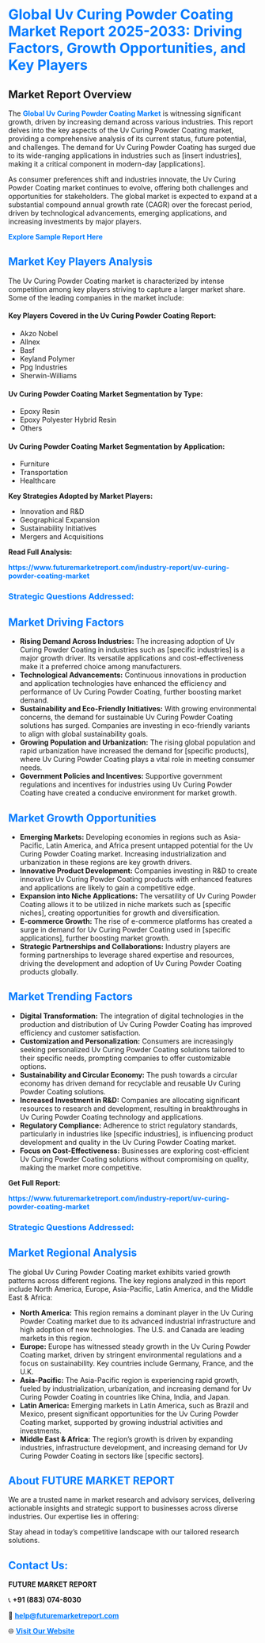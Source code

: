 <h1 style="color: #007BFF;">Global Uv Curing Powder Coating Market Report 2025-2033: Driving Factors, Growth Opportunities, and Key Players</h1>

<section id="overview">
<h2>Market Report Overview</h2>
<p>The <a href="https://www.futuremarketreport.com/industry-report/uv-curing-powder-coating-market" style="color: #007BFF; text-decoration: none;"><strong>Global Uv Curing Powder Coating Market</strong></a> is witnessing significant growth, driven by increasing demand across various industries. This report delves into the key aspects of the Uv Curing Powder Coating market, providing a comprehensive analysis of its current status, future potential, and challenges. The demand for Uv Curing Powder Coating has surged due to its wide-ranging applications in industries such as [insert industries], making it a critical component in modern-day [applications].</p>
<p>As consumer preferences shift and industries innovate, the Uv Curing Powder Coating market continues to evolve, offering both challenges and opportunities for stakeholders. The global market is expected to expand at a substantial compound annual growth rate (CAGR) over the forecast period, driven by technological advancements, emerging applications, and increasing investments by major players.</p>
</section>

<section id="overview">
<p><a href="https://www.futuremarketreport.com/request-sample/reportId=30300" style="color: #007BFF; text-decoration: none;"><strong>Explore Sample Report Here</strong></a></p>
</section>

<section id="key-players">
<h2 style="color: #007BFF;">Market Key Players Analysis</h2>
<p>The Uv Curing Powder Coating market is characterized by intense competition among key players striving to capture a larger market share. Some of the leading companies in the market include:</p>
<h4>Key Players Covered in the Uv Curing Powder Coating Report:</h4>
<ul><li>Akzo Nobel</li><li>Allnex</li><li>Basf</li><li>Keyland Polymer</li><li>Ppg Industries</li><li>Sherwin-Williams</li></ul>
<h4>Uv Curing Powder Coating Market Segmentation by Type:</h4>
<ul><li>Epoxy Resin</li><li>Epoxy Polyester Hybrid Resin</li><li>Others</li></ul>

<h4>Uv Curing Powder Coating Market Segmentation by Application:</h4>
<ul><li>Furniture</li><li>Transportation</li><li>Healthcare</li></ul>
<p><strong>Key Strategies Adopted by Market Players:</strong></p>
<ul>
<li>Innovation and R&D</li>
<li>Geographical Expansion</li>
<li>Sustainability Initiatives</li>
<li>Mergers and Acquisitions</li>
</ul>
</section>

<section>
<p><strong>Read Full Analysis: </strong></p><a href="https://www.futuremarketreport.com/industry-report/uv-curing-powder-coating-market" style="color: #007BFF; text-decoration: none;"><strong>https://www.futuremarketreport.com/industry-report/uv-curing-powder-coating-market</strong></a>
<h3 style="color: #007BFF;">Strategic Questions Addressed:</h3>
</section>

<section id="driving-factors">
<h2 style="color: #007BFF;">Market Driving Factors</h2>
<ul>
<li><strong>Rising Demand Across Industries:</strong> The increasing adoption of Uv Curing Powder Coating in industries such as [specific industries] is a major growth driver. Its versatile applications and cost-effectiveness make it a preferred choice among manufacturers.</li>
<li><strong>Technological Advancements:</strong> Continuous innovations in production and application technologies have enhanced the efficiency and performance of Uv Curing Powder Coating, further boosting market demand.</li>
<li><strong>Sustainability and Eco-Friendly Initiatives:</strong> With growing environmental concerns, the demand for sustainable Uv Curing Powder Coating solutions has surged. Companies are investing in eco-friendly variants to align with global sustainability goals.</li>
<li><strong>Growing Population and Urbanization:</strong> The rising global population and rapid urbanization have increased the demand for [specific products], where Uv Curing Powder Coating plays a vital role in meeting consumer needs.</li>
<li><strong>Government Policies and Incentives:</strong> Supportive government regulations and incentives for industries using Uv Curing Powder Coating have created a conducive environment for market growth.</li>
</ul>
</section>

<section id="growth-opportunities">
<h2 style="color: #007BFF;">Market Growth Opportunities</h2>
<ul>
<li><strong>Emerging Markets:</strong> Developing economies in regions such as Asia-Pacific, Latin America, and Africa present untapped potential for the Uv Curing Powder Coating market. Increasing industrialization and urbanization in these regions are key growth drivers.</li>
<li><strong>Innovative Product Development:</strong> Companies investing in R&D to create innovative Uv Curing Powder Coating products with enhanced features and applications are likely to gain a competitive edge.</li>
<li><strong>Expansion into Niche Applications:</strong> The versatility of Uv Curing Powder Coating allows it to be utilized in niche markets such as [specific niches], creating opportunities for growth and diversification.</li>
<li><strong>E-commerce Growth:</strong> The rise of e-commerce platforms has created a surge in demand for Uv Curing Powder Coating used in [specific applications], further boosting market growth.</li>
<li><strong>Strategic Partnerships and Collaborations:</strong> Industry players are forming partnerships to leverage shared expertise and resources, driving the development and adoption of Uv Curing Powder Coating products globally.</li>
</ul>
</section>

<section id="trending-factors">
<h2 style="color: #007BFF;">Market Trending Factors</h2>
<ul>
<li><strong>Digital Transformation:</strong> The integration of digital technologies in the production and distribution of Uv Curing Powder Coating has improved efficiency and customer satisfaction.</li>
<li><strong>Customization and Personalization:</strong> Consumers are increasingly seeking personalized Uv Curing Powder Coating solutions tailored to their specific needs, prompting companies to offer customizable options.</li>
<li><strong>Sustainability and Circular Economy:</strong> The push towards a circular economy has driven demand for recyclable and reusable Uv Curing Powder Coating solutions.</li>
<li><strong>Increased Investment in R&D:</strong> Companies are allocating significant resources to research and development, resulting in breakthroughs in Uv Curing Powder Coating technology and applications.</li>
<li><strong>Regulatory Compliance:</strong> Adherence to strict regulatory standards, particularly in industries like [specific industries], is influencing product development and quality in the Uv Curing Powder Coating market.</li>
<li><strong>Focus on Cost-Effectiveness:</strong> Businesses are exploring cost-efficient Uv Curing Powder Coating solutions without compromising on quality, making the market more competitive.</li>
</ul>
</section>

<section>
<p><strong>Get Full Report: </strong></p><a href="https://www.futuremarketreport.com/industry-report/uv-curing-powder-coating-market" style="color: #007BFF; text-decoration: none;"><strong>https://www.futuremarketreport.com/industry-report/uv-curing-powder-coating-market</strong></a>
<h3 style="color: #007BFF;">Strategic Questions Addressed:</h3>
</section>


<section id="regional-analysis">
<h2 style="color: #007BFF;">Market Regional Analysis</h2>
<p>The global Uv Curing Powder Coating market exhibits varied growth patterns across different regions. The key regions analyzed in this report include North America, Europe, Asia-Pacific, Latin America, and the Middle East & Africa:</p>
<ul>
<li><strong>North America:</strong> This region remains a dominant player in the Uv Curing Powder Coating market due to its advanced industrial infrastructure and high adoption of new technologies. The U.S. and Canada are leading markets in this region.</li>
<li><strong>Europe:</strong> Europe has witnessed steady growth in the Uv Curing Powder Coating market, driven by stringent environmental regulations and a focus on sustainability. Key countries include Germany, France, and the U.K.</li>
<li><strong>Asia-Pacific:</strong> The Asia-Pacific region is experiencing rapid growth, fueled by industrialization, urbanization, and increasing demand for Uv Curing Powder Coating in countries like China, India, and Japan.</li>
<li><strong>Latin America:</strong> Emerging markets in Latin America, such as Brazil and Mexico, present significant opportunities for the Uv Curing Powder Coating market, supported by growing industrial activities and investments.</li>
<li><strong>Middle East & Africa:</strong> The region’s growth is driven by expanding industries, infrastructure development, and increasing demand for Uv Curing Powder Coating in sectors like [specific sectors].</li>
</ul>
</section>

<footer>
<h2 style="color: #007BFF;">About FUTURE MARKET REPORT</h2>
<p>We are a trusted name in market research and advisory services, delivering actionable insights and strategic support to businesses across diverse industries. Our expertise lies in offering:</p>

<p>Stay ahead in today’s competitive landscape with our tailored research solutions.</p>

<h2 style="color: #007BFF;">Contact Us:</h2>
<p><strong>FUTURE MARKET REPORT</strong></p>
<p>📞 <strong>+91 (883) 074-8030</strong></p>
<p>📧 <strong><a href="mailto:help@futuremarketreport.com" style="color: #007BFF;">help@futuremarketreport.com</a></strong></p>
<p>🌐 <strong><a href="https://www.futuremarketreport.com/" style="color: #007BFF;">Visit Our Website</a></strong></p>
</footer>